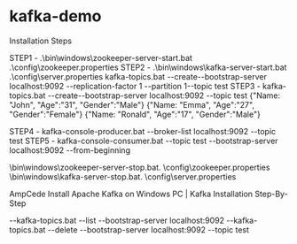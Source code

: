 # kafka-demo

Installation Steps

STEP1 -  .\bin\windows\zookeeper-server-start.bat .\config\zookeeper.properties
STEP2 -  .\bin\windows\kafka-server-start.bat .\config\server.properties
kafka-topics.bat --create--bootstrap-server localhost:9092 --replication-factor 1 --partition 1--topic test
STEP3 - kafka-topics.bat --create--bootstrap-server localhost:9092 --topic test
{"Name: "John", "Age":"31", "Gender":"Male"} {"Name: "Emma", "Age":"27", "Gender":"Female"} {"Name: "Ronald", "Age":"17", "Gender":"Male"}

STEP4 - kafka-console-producer.bat --broker-list localhost:9092 --topic test
STEP5 - kafka-console-consumer.bat --topic test --bootstrap-server localhost:9092 --from-beginning

\bin\windows\zookeeper-server-stop.bat. \config\zookeeper.properties
\bin\windows\kafka-server-stop.bat. \config\server.properties

AmpCede
Install Apache Kafka on Windows PC | Kafka Installation Step-By-Step

--kafka-topics.bat --list --bootstrap-server localhost:9092
--kafka-topics.bat --delete --bootstrap-server localhost:9092 --topic test